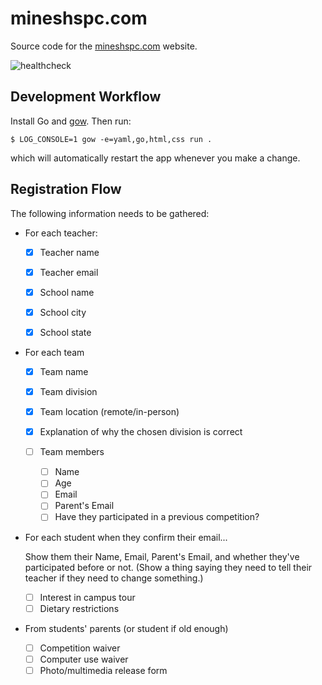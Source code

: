 # mineshspc.com

Source code for the [mineshspc.com](https://mineshspc.com) website.

![healthcheck](https://healthchecks.io/badge/fd6a8ec9-b3da-4bab-983a-183f2d/5Ll6vyEb-2/mineshspc.com.svg)

## Development Workflow

Install Go and [gow](https://github.com/mitranim/gow). Then run:
```
$ LOG_CONSOLE=1 gow -e=yaml,go,html,css run .
```
which will automatically restart the app whenever you make a change.

## Registration Flow

The following information needs to be gathered:

- For each teacher:

  - [x] Teacher name
  - [x] Teacher email

  - [x] School name
  - [x] School city
  - [x] School state

- For each team

  - [x] Team name
  - [x] Team division
  - [x] Team location (remote/in-person)
  - [x] Explanation of why the chosen division is correct

  - [ ] Team members
    - [ ] Name
    - [ ] Age
    - [ ] Email
    - [ ] Parent's Email
    - [ ] Have they participated in a previous competition?

- For each student when they confirm their email...

  Show them their Name, Email, Parent's Email, and whether they've participated
  before or not. (Show a thing saying they need to tell their teacher if they
  need to change something.)

  - [ ] Interest in campus tour
  - [ ] Dietary restrictions

- From students' parents (or student if old enough)

  - [ ] Competition waiver
  - [ ] Computer use waiver
  - [ ] Photo/multimedia release form
